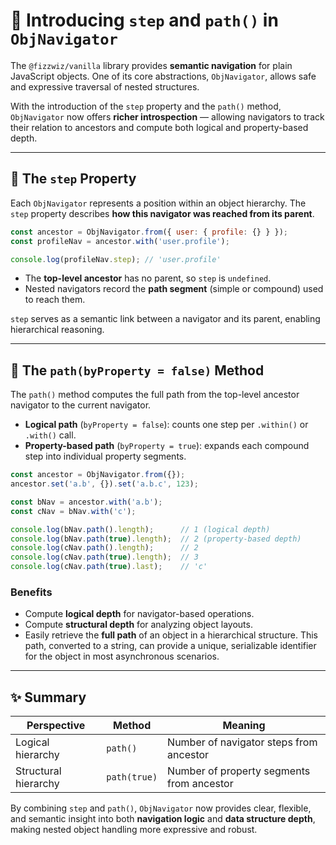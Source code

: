 # 🧭 Introducing `step` and `path()` in `ObjNavigator`

The `@fizzwiz/vanilla` library provides **semantic navigation** for plain JavaScript objects. One of its core abstractions, `ObjNavigator`, allows safe and expressive traversal of nested structures.

With the introduction of the `step` property and the `path()` method, `ObjNavigator` now offers **richer introspection** — allowing navigators to track their relation to ancestors and compute both logical and property-based depth.

---

## 🔹 The `step` Property

Each `ObjNavigator` represents a position within an object hierarchy. The `step` property describes **how this navigator was reached from its parent**.

```js
const ancestor = ObjNavigator.from({ user: { profile: {} } });
const profileNav = ancestor.with('user.profile');

console.log(profileNav.step); // 'user.profile'
```

* The **top-level ancestor** has no parent, so `step` is `undefined`.
* Nested navigators record the **path segment** (simple or compound) used to reach them.

`step` serves as a semantic link between a navigator and its parent, enabling hierarchical reasoning.

---

## 🔸 The `path(byProperty = false)` Method

The `path()` method computes the full path from the top-level ancestor navigator to the current navigator.

* **Logical path** (`byProperty = false`): counts one step per `.within()` or `.with()` call.
* **Property-based path** (`byProperty = true`): expands each compound step into individual property segments.

```js
const ancestor = ObjNavigator.from({});
ancestor.set('a.b', {}).set('a.b.c', 123);

const bNav = ancestor.with('a.b');
const cNav = bNav.with('c');

console.log(bNav.path().length);      // 1 (logical depth)
console.log(bNav.path(true).length);  // 2 (property-based depth)
console.log(cNav.path().length);      // 2
console.log(cNav.path(true).length);  // 3
console.log(cNav.path(true).last);    // 'c'
```

### Benefits

* Compute **logical depth** for navigator-based operations.
* Compute **structural depth** for analyzing object layouts.
* Easily retrieve the **full path** of an object in a hierarchical structure. This path, converted to a string, can provide a unique, serializable identifier for the object in most asynchronous scenarios.

---

## ✨ Summary

| Perspective          | Method       | Meaning                                   |
| -------------------- | ------------ | ----------------------------------------- |
| Logical hierarchy    | `path()`     | Number of navigator steps from ancestor   |
| Structural hierarchy | `path(true)` | Number of property segments from ancestor |

By combining `step` and `path()`, `ObjNavigator` now provides clear, flexible, and semantic insight into both **navigation logic** and **data structure depth**, making nested object handling more expressive and robust.
